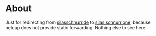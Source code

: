 # About
Just for redirecting from [silasschnurr.de](https://silasschnurr.de) to [silas.schnurr.one](https://silas.schnurr.one), because netcup does not provide static forwarding. Nothing else to see here.
